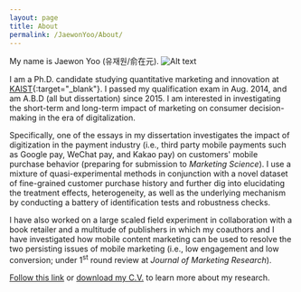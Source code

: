 ```yaml
---
layout: page
title: About
permalink: /JaewonYoo/About/
---
```


My name is Jaewon Yoo (유재원/俞在元). 
![Alt text](https://raw.githubusercontent.com/j1yoo4/j1yoo4.github.io/master/Jaewon%20Yoo_5.png?raw=true "Jaewon Yoo")

I am a Ph.D. candidate studying quantitative marketing and innovation at [KAIST](https://btm.kaist.ac.kr/en/){:target="_blank"}. I passed my qualification exam in Aug. 2014, and am A.B.D (all but dissertation) since 2015. I am interested in investigating the short-term and long-term impact of marketing on consumer decision-making in the era of digitalization. 

Specifically, one of the essays in my dissertation investigates the impact of digitization in the payment industry (i.e., third party mobile payments such as Google pay, WeChat pay, and Kakao pay) on customers' mobile purchase behavior (preparing for submission to _Marketing Science_). I use a mixture of quasi-experimental methods in conjunction with a novel dataset of fine-grained customer purchase history and further dig into elucidating the treatment effects, heterogeneity, as well as the underlying mechanism by conducting a battery of identification tests and robustness checks.

I have also worked on a large scaled field experiment in collaboration with a book retailer and a multitude of publishers in which my coauthors and I have investigated how mobile content marketing can be used to resolve the two persisting issues of mobile marketing (i.e., low engagement and low conversion; under 1<sup>st</sup> round review at _Journal of Marketing Research_).

[Follow this link](https://j1yoo4.github.io/JaewonYoo/Research) or [download my C.V.](https://j1yoo4.github.io/JaewonYoo/C.V) to learn more about my research.

